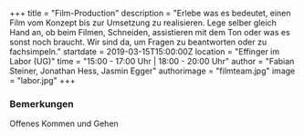 +++
title = "Film-Production"
description = "Erlebe was es bedeutet, einen Film vom Konzept bis zur Umsetzung zu realisieren. Lege selber gleich Hand an, ob beim Filmen, Schneiden, assistieren mit dem Ton oder was es sonst noch braucht. Wir sind da, um Fragen zu beantworten oder zu fachsimpeln."
startdate = 2019-03-15T15:00:00Z
location = "Effinger im Labor (UG)"
time = "15:00 - 17:00 Uhr | 18:00 - 20:00 Uhr"
author = "Fabian Steiner, Jonathan Hess, Jasmin Egger"
authorimage = "filmteam.jpg"
image = "labor.jpg"
+++  

### Bemerkungen
Offenes Kommen und Gehen
